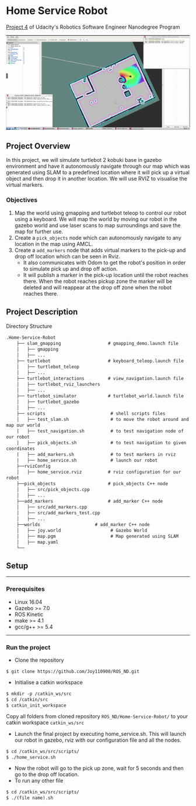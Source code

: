 # Home Service Robot
[Project 4](https://classroom.udacity.com/nanodegrees/nd209/parts/75c8f42b-c844-4f61-b3c6-521956c5cf70/modules/de8554d1-78db-4d1d-9a78-9b9a93d2879e/lessons/1ccf2893-a07b-41c5-b2ed-7cdc48bd26fc/project) of Udacity's Robotics Software Engineer Nanodegree Program

![Demo](Home-Service-Robot.gif)

## Project Overview
In this project, we will simulate turtlebot 2 kobuki base in gazebo environment and have it autonomously navigate through our map which was generated using SLAM to a predefined location where it will pick up a virtual object and then drop it in another location. We will use RVIZ to visualise the virtual markers.

### Objectives
1. Map the world using gmapping and turtlebot teleop to control our robot using a keyboard. We will map the world by moving our robot in the gazebo world and use laser scans to map surroundings and save the map for further use.
2. Create a `pick_objects` node which can autonomously navigate to any location in the map using AMCL.
3. Create a `add_markers` node that adds virtual markers to the pick-up and drop off location which can be seen in Rviz. 
    - It also communicates with Odom to get the robot's position in order to simulate pick up and drop off action. 
    - It will publish a marker in the pick-up location until the robot reaches there. When the robot reaches pickup zone the marker will be deleted and will reappear at the drop off zone when the robot reaches there.

## Project Description
Directory Structure
```
.Home-Service-Robot
    ├── slam_gmapping                  # gmapping_demo.launch file                   
    │   ├── gmapping
    │   ├── ...
    ├── turtlebot                      # keyboard_teleop.launch file
    │   ├── turtlebot_teleop
    │   ├── ...
    ├── turtlebot_interactions         # view_navigation.launch file      
    │   ├── turtlebot_rviz_launchers
    │   ├── ...
    ├── turtlebot_simulator            # turtlebot_world.launch file 
    │   ├── turtlebot_gazebo
    │   ├── ...
    ├── scripts                         # shell scripts files
    │   ├── test_slam.sh                # to move the robot around and map our world
    |   ├── test_navigation.sh          # to test navigation node of our robot
    |   ├── pick_objects.sh             # to test navigation to given coordinates
    |   ├── add_markers.sh              # to test markers in rviz
    |   ├── home_service.sh             # launch our robot
    ├──rvizConfig                      
    │   ├── home_service.rviz          # rviz configuration for our robot
    ├──pick_objects                    # pick_objects C++ node
    │   ├── src/pick_objects.cpp
    │   ├── ...
    ├──add_markers                     # add_marker C++ node
    │   ├── src/add_markers.cpp
    │   ├── src/add_markers_test.cpp
    │   ├── ...
    ├──worlds                     # add_marker C++ node
    │   ├── joy.world                   # Gazebo World
    │   ├── map.pgm                     # Map generated using SLAM
    │   ├── map.yaml
    └──
```
## Setup 
---
### Prerequisites
- Linux 16.04
- Gazebo >= 7.0
- ROS Kinetic
- make >= 4.1
- gcc/g++ >= 5.4
---
### Run the project
- Clone the repository
```
$ git clone https://github.com/Joy110900/ROS_ND.git
```
- Initialise a catkin workspace
```
$ mkdir -p /catkin_ws/src
$ cd /catkin/src
$ catkin_init_workspace
```
Copy all folders from cloned repository `ROS_ND/Home-Service-Robot/` to your catkin workspace `catkin_ws/src`

- Launch the final project by executing home_service.sh. This will launch our robot in gazebo, rviz with our configuration file and all the nodes.
```
$ cd /catkin_ws/src/scripts/
$ ./home_service.sh
```
- Now the robot will go to the pick up zone, wait for 5 seconds and then go to the drop off location.
- To run any other file 
```
$ cd /catkin_ws/src/scripts/
$ ./(file name).sh
```
